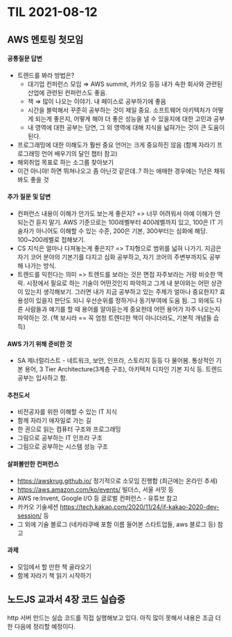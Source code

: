 # TIL 2021-08-12

## AWS 멘토링 첫모임

#### 공통질문 답변

- 트렌드를 봐라 방법은?
  - 대기업 컨퍼런스 모임 ⇒ AWS summit, 카카오 등등 내가 속한 회사와 관련된 산업에 관련된 컨퍼런스도 좋음.
  - 책 ⇒ 많이 나오는 이야기. 내 페이스로 공부하기에 좋음
  - 시간을 블럭해서 꾸준히 공부하는 것이 제일 중요. 소프트웨어 아키텍처가 어떻게 되는게 좋은지, 어떻게 해야 더 좋은 성능을 낼 수 있을지에 대한 고민과 공부
  - 내 영역에 대한 공부는 당연, 그 외 영역에 대해 지식을 넓혀가는 것이 큰 도움이 된다.
- 프로그래밍에 대한 이해도가 훨씬 중요 언어는 크게 중요하진 않음 (함께 자라기 프로그래밍 언어 배우기의 달인 챕터 참고)
- 해외취업 목표로 하는 소그룹 찾아보기
- 이건 아니야! 하면 뛰쳐나오고 좀 아닌것 같은데..? 하는 애매한 경우에는 1년은 채워봐도 좋을 것

#### 추가 질문 및 답변

- 컨퍼런스 내용이 이해가 안가도 보는게 좋은지? => 너무 어려워서 아예 이해가 안되는건 듣지 말기. AWS 기준으로는 100레벨부터 400레벨까지 있고, 100은 IT 기술자가 아니어도 이해할 수 있는 수준, 200은 기본, 300부터는 심화에 해당. 100~200레벨로 접해보기.
- CS 지식은 얼마나 다져놓는게 좋은지? => T자형으로 범위를 넓혀 나가기. 지금은 자기 코어 분야의 기본기를 다지고 심화 공부하고, 자기 코어의 주변부까지도 공부해 나가는 방식.
- 트렌드를 익힌다는 의미 => 트렌드를 보라는 것은 면접 자주보라는 거랑 비슷한 맥락. 시장에서 필요로 하는 기술이 어떤것인지 파악하고 그게 내 분야와는 어떤 상관이 있는지 생각해보기. 그러면 내가 지금 공부하고 있는 주제가 얼마나 중요한지? 효용성이 있을지 판단도 되니 우선순위를 정하거나 동기부여에 도움 됨. 그 외에도 다른 사람들과 얘기를 할 때 용어를 알아듣는게 중요한데 어떤 용어가 자주 나오는지 파악하는 것. (책 보시라 == 꼭 엄청 트렌디한 책이 아니더라도, 기본적 개념들 습득)

#### AWS 가기 위해 준비한 것

- SA 제너럴리스트 - 네트워크, 보안, 인프라, 스토리지 등등 다 물어봄. 통상적인 기본 용어, 3 Tier Architecture(3계층 구조), 아키텍처 디자인 기본 지식 등. 트렌드 공부는 입사하고 함.

#### 추천도서

- 비전공자를 위한 이해할 수 있는 IT 지식
- 함께 자라기 애자일로 가는 길
- 한 권으로 읽는 컴퓨터 구조와 프로그래밍
- 그림으로 공부하는 IT 인프라 구조
- 그림으로 공부하는 시스템 성능 구조

#### 살펴볼만한 컨퍼런스

- https://awskrug.github.io/ 정기적으로 소모임 진행함 (최근에는 온라인 추세)
- https://aws.amazon.com/ko/events/ 빌더스, 서울 서밋 등
- AWS re:Invent, Google I/O 등 글로벌 컨퍼런스 - 유튜브 참고
- 카카오 기술세션 https://tech.kakao.com/2020/11/24/if-kakao-2020-dev-session/ 등
- 그 외에 기술 블로그 (네카라쿠배 포함 이름 들어본 스타트업들, aws 블로그 등) 참고

#### 과제

- 모임에서 할 만한 책 골라오기
- 함께 자라기 책 읽기 시작하기

## 노드JS 교과서 4장 코드 실습중

http 서버 만드는 실습 코드를 직접 실행해보고 있다. 아직 많이 못해서 내용은 조금 더 한 다음에 정리할 예정이다.
